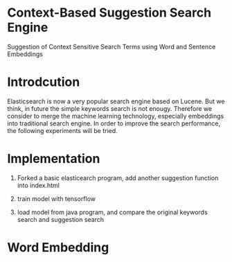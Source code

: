 # Context-Based Suggestion Search Engine
Suggestion of Context Sensitive Search Terms using Word and Sentence Embeddings

# Introdcution
Elasticsearch is now a very popular search engine based on Lucene. But we think, in future the simple keywords search is not enougy.
Therefore we consider to merge the machine learning technology, especially embeddings into traditional search engine. 
In order to improve the search performance, the following experiments will be tried.

# Implementation

1. Forked a basic elasticearch program, add another suggestion function into index.html

2. train model with tensorflow

3. load model from java program, and compare the original keywords search and suggestion search

# Word Embedding

 
